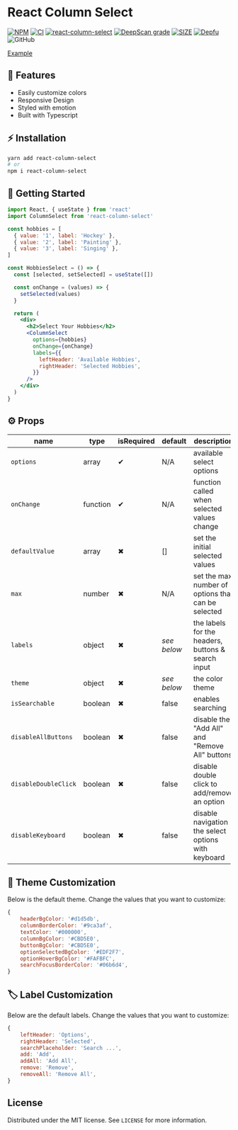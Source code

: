 # React Column Select

[![NPM](https://badgen.net/npm/v/react-column-select)](https://www.npmjs.com/package/react-column-select)
[![CI](https://github.com/chr-ge/react-column-select/actions/workflows/ci.yml/badge.svg?branch=develop)](https://github.com/chr-ge/react-column-select/actions/workflows/ci.yml)
[![react-column-select](https://img.shields.io/endpoint?url=https://dashboard.cypress.io/badge/simple/p3czr7/develop&style=flat&logo=cypress)](https://dashboard.cypress.io/projects/p3czr7/runs)
[![DeepScan grade](https://deepscan.io/api/teams/14351/projects/17471/branches/400913/badge/grade.svg)](https://deepscan.io/dashboard#view=project&tid=14351&pid=17471&bid=400913)
[![SIZE](https://badgen.net/bundlephobia/min/react-column-select)](https://bundlephobia.com/result?p=react-column-select)
[![Depfu](https://badges.depfu.com/badges/c540bb2dbd4e634a557231ecd335474e/overview.svg)](https://depfu.com/repos/github/chr-ge/react-column-select?project_id=24188)
![GitHub](https://img.shields.io/github/license/chr-ge/react-column-select)

[Example](https://react-column-select.chr-ge.com/?path=/story/example-column-select--default)

## 🚀 Features

- Easily customize colors
- Responsive Design
- Styled with emotion
- Built with Typescript

## ⚡ Installation

```sh
yarn add react-column-select
# or
npm i react-column-select
```

## 🏁 Getting Started

```jsx
import React, { useState } from 'react'
import ColumnSelect from 'react-column-select'

const hobbies = [
  { value: '1', label: 'Hockey' },
  { value: '2', label: 'Painting' },
  { value: '3', label: 'Singing' },
]

const HobbiesSelect = () => {
  const [selected, setSelected] = useState([])

  const onChange = (values) => {
    setSelected(values)
  }

  return (
    <div>
      <h2>Select Your Hobbies</h2>
      <ColumnSelect
        options={hobbies}
        onChange={onChange}
        labels={{
          leftHeader: 'Available Hobbies',
          rightHeader: 'Selected Hobbies',
        }}
      />
    </div>
  )
}
```

## ⚙️ Props

| name                 | type     | isRequired | default     | description                                         |
| -------------------- | -------- | ---------- | ----------- | --------------------------------------------------- |
| `options`            | array    | ✔          | N/A         | available select options                            |
| `onChange`           | function | ✔          | N/A         | function called when selected values change         |
| `defaultValue`       | array    | ✖          | []          | set the initial selected values                     |
| `max`                | number   | ✖          | N/A         | set the max number of options that can be selected  |
| `labels`             | object   | ✖          | _see below_ | the labels for the headers, buttons & search input  |
| `theme`              | object   | ✖          | _see below_ | the color theme                                     |
| `isSearchable`       | boolean  | ✖          | false       | enables searching                                   |
| `disableAllButtons`  | boolean  | ✖          | false       | disable the "Add All" and "Remove All" buttons      |
| `disableDoubleClick` | boolean  | ✖          | false       | disable double click to add/remove an option        |
| `disableKeyboard`    | boolean  | ✖          | false       | disable navigation the select options with keyboard |

## 🎨 Theme Customization

Below is the default theme. Change the values that you want to customize:

```jsx
{
    headerBgColor: '#d1d5db',
    columnBorderColor: '#9ca3af',
    textColor: '#000000',
    columnBgColor: '#CBD5E0',
    buttonBgColor: '#CBD5E0',
    optionSelectedBgColor: '#EDF2F7',
    optionHoverBgColor: '#FAFBFC',
    searchFocusBorderColor: '#06b6d4',
}
```

## 🏷️ Label Customization

Below are the default labels. Change the values that you want to customize:

```jsx
{
    leftHeader: 'Options',
    rightHeader: 'Selected',
    searchPlaceholder: 'Search ...',
    add: 'Add',
    addAll: 'Add All',
    remove: 'Remove',
    removeAll: 'Remove All',
}
```

## License

Distributed under the MIT license. See `LICENSE` for more information.
